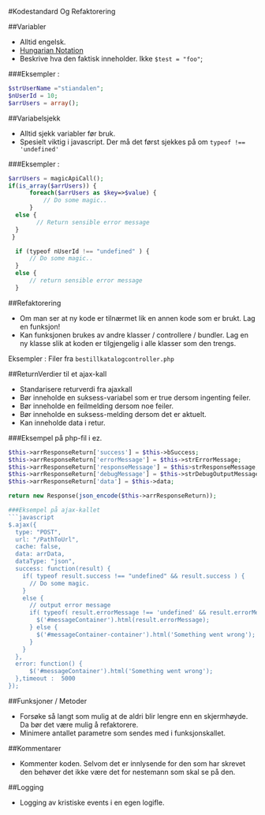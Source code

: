 
#Kodestandard Og Refaktorering

##Variabler
- Alltid engelsk.
- [Hungarian Notation](https://en.wikipedia.org/wiki/Hungarian_notation)
- Beskrive hva den faktisk inneholder. Ikke `$test = "foo"`;

###Eksempler :
```php
$strUserName ="stiandalen";
$nUserId = 10;
$arrUsers = array();
```
  
##Variabelsjekk
- Alltid sjekk variabler før bruk.
- Spesielt viktig i javascript. Der må det først sjekkes på om `typeof !== 'undefined'`

###Eksempler :
```php
$arrUsers = magicApiCall();
if(is_array($arrUsers)) {
      foreach($arrUsers as $key=>$value) {
          // Do some magic..
      }
  else {
        // Return sensible error message
  }
 }

  if (typeof nUserId !== "undefined" ) {
      // Do some magic..
  }
  else {
      // return sensible error message
  }
```

##Refaktorering
- Om man ser at ny kode er tilnærmet lik en annen kode som er brukt. Lag en funksjon!
- Kan funksjonen brukes av andre klasser / controllere / bundler. Lag en ny klasse slik at koden er tilgjengelig i alle klasser som den trengs.

Eksempler : Filer fra `bestillkatalogcontroller.php`

##ReturnVerdier til et ajax-kall
- Standarisere returverdi fra ajaxkall
- Bør inneholde en suksess-variabel som er true dersom ingenting feiler.
- Bør inneholde en feilmelding dersom noe feiler.
- Bør inneholde en suksess-melding dersom det er aktuelt.
- Kan inneholde data i retur.

###Eksempel på php-fil i ez.

```php
$this->arrResponseReturn['success'] = $this->bSuccess;
$this->arrResponseReturn['errorMessage'] = $this->strErrorMessage;
$this->arrResponseReturn['responseMessage'] = $this>strResponseMessage;
$this->arrResponseReturn['debugMessage'] = $this->strDebugOutputMessage;
$this->arrResponseReturn['data'] = $this->data;

return new Response(json_encode($this->arrResponseReturn));

###Eksempel på ajax-kallet
```javascript
$.ajax({
  type: "POST",
  url: "/PathToUrl",
  cache: false,
  data: arrData,
  dataType: "json",
  success: function(result) {
    if( typeof result.success !== "undefined" && result.success ) {
      // Do some magic.
    }
    else {
      // output error message
      if( typeof( result.errorMessage !== 'undefined' && result.errorMessage)) {
        $('#messageContainer').html(result.errorMessage);
      } else {
        $('#messageContainer-container').html('Something went wrong');
      }
    }
  },
  error: function() {
      $('#messageContainer').html('Something went wrong');
  },timeout :  5000
});
```

##Funksjoner / Metoder
- Forsøke så langt som mulig at de aldri blir lengre enn en skjermhøyde. Da bør det være mulig å refaktorere.
- Minimere antallet parametre som sendes med i funksjonskallet.

##Kommentarer
- Kommenter koden. Selvom det er innlysende for den som har skrevet den behøver det ikke være det for nestemann som skal se på den.

##Logging
- Logging av kristiske events i en egen logifle.